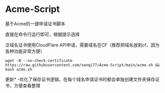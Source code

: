 # Acme-Script
基于Acme的一键申请证书脚本

直接在命令行运行即可，根据提示选择

泛域名证书使用CloudFlare API申请，需要域名在CF（推荐把域名放到cf，因为各种功能非常方便）

```shell
wget -N --no-check-certificate https://raw.githubusercontent.com/senqi77/Acme-Script/main/acme.sh && bash acme.sh
```

更新*
-优化了保存证书逻辑，在每个域名申请证书时都会单独创建文件夹保存证书，方便查看整理
